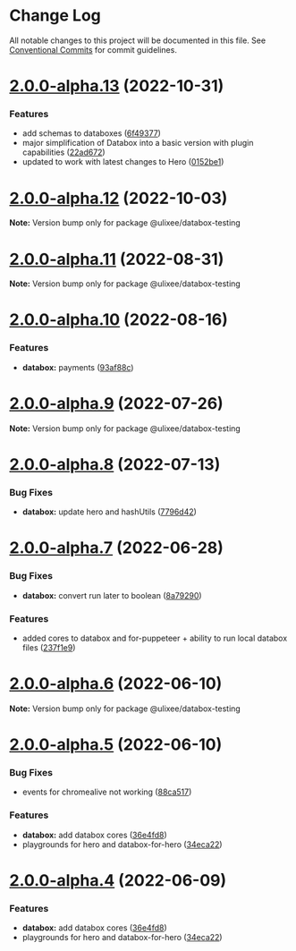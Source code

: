 # Change Log

All notable changes to this project will be documented in this file.
See [Conventional Commits](https://conventionalcommits.org) for commit guidelines.

# [2.0.0-alpha.13](https://github.com/ulixee/ulixee/compare/v2.0.0-alpha.12...v2.0.0-alpha.13) (2022-10-31)


### Features

* add schemas to databoxes ([6f49377](https://github.com/ulixee/ulixee/commit/6f493774ebd760e52c7986b2ad3e0b45abab90e8))
* major simplification of Databox into a basic version with plugin capabilities ([22ad672](https://github.com/ulixee/ulixee/commit/22ad672e06135049ab82fc8b3af274d9e72c278a))
* updated to work with latest changes to Hero ([0152be1](https://github.com/ulixee/ulixee/commit/0152be1267af472767b7c31d98739f950ffc99e9))





# [2.0.0-alpha.12](https://github.com/ulixee/ulixee/compare/v2.0.0-alpha.11...v2.0.0-alpha.12) (2022-10-03)

**Note:** Version bump only for package @ulixee/databox-testing





# [2.0.0-alpha.11](https://github.com/ulixee/ulixee/compare/v2.0.0-alpha.10...v2.0.0-alpha.11) (2022-08-31)

**Note:** Version bump only for package @ulixee/databox-testing





# [2.0.0-alpha.10](https://github.com/ulixee/ulixee/compare/v2.0.0-alpha.9...v2.0.0-alpha.10) (2022-08-16)


### Features

* **databox:** payments ([93af88c](https://github.com/ulixee/ulixee/commit/93af88c9a86115ee13cd6156a50405a26af8de7e))





# [2.0.0-alpha.9](https://github.com/ulixee/ulixee/compare/v2.0.0-alpha.8...v2.0.0-alpha.9) (2022-07-26)

**Note:** Version bump only for package @ulixee/databox-testing





# [2.0.0-alpha.8](https://github.com/ulixee/ulixee/compare/v2.0.0-alpha.7...v2.0.0-alpha.8) (2022-07-13)


### Bug Fixes

* **databox:** update hero and hashUtils ([7796d42](https://github.com/ulixee/ulixee/commit/7796d425e99abf93c2b19f5bacee1553d7e0aae7))





# [2.0.0-alpha.7](https://github.com/ulixee/ulixee/compare/v2.0.0-alpha.6...v2.0.0-alpha.7) (2022-06-28)


### Bug Fixes

* **databox:** convert run later to boolean ([8a79290](https://github.com/ulixee/ulixee/commit/8a79290e2b67fde0e10e80be44e8745755f2344b))


### Features

* added cores to databox and for-puppeteer + ability to run local databox files ([237f1e9](https://github.com/ulixee/ulixee/commit/237f1e941843d8ca71bfc6c74d3bbc7b048f5d6b))





# [2.0.0-alpha.6](https://github.com/ulixee/ulixee/compare/v2.0.0-alpha.5...v2.0.0-alpha.6) (2022-06-10)

**Note:** Version bump only for package @ulixee/databox-testing





# [2.0.0-alpha.5](https://github.com/ulixee/ulixee/compare/v2.0.0-alpha.3...v2.0.0-alpha.5) (2022-06-10)


### Bug Fixes

* events for chromealive not working ([88ca517](https://github.com/ulixee/ulixee/commit/88ca517875062ef2975eb441e5f3aa9e6bf6b2e6))


### Features

* **databox:** add databox cores ([36e4fd8](https://github.com/ulixee/ulixee/commit/36e4fd802175985755394751dd09a8ceabc5bfa4))
* playgrounds for hero and databox-for-hero ([34eca22](https://github.com/ulixee/ulixee/commit/34eca2237aa92e73794a3b5ea6bcc6eef41a1572))





# [2.0.0-alpha.4](https://github.com/ulixee/ulixee/compare/v2.0.0-alpha.3...v2.0.0-alpha.4) (2022-06-09)


### Features

* **databox:** add databox cores ([36e4fd8](https://github.com/ulixee/ulixee/commit/36e4fd802175985755394751dd09a8ceabc5bfa4))
* playgrounds for hero and databox-for-hero ([34eca22](https://github.com/ulixee/ulixee/commit/34eca2237aa92e73794a3b5ea6bcc6eef41a1572))

